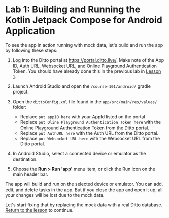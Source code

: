 # Lab 1: Building and Running the Kotlin Jetpack Compose for Android Application

To see the app in action running with mock data, let's build and run the app by following these steps:

1. Log into the Ditto portal at <https://portal.ditto.live/>.  Make note of the App ID, Auth URL, Websocket URL, and Online Playground Authentication Token.  You should have already done this in the previous lab in [Lesson 1](../../lesson_1/README.md).

2. Launch Android Studio and open the `/course-101/android/` gradle project.

3. Open the `dittoConfig.xml` file found in the `app/src/main/res/values/` folder:
	- Replace `put appID here` with your AppId listed on the portal
	- Replace `put Oline Playground Authentication Token here` with the Online Playground Authentication Token from the Ditto portal.
	- Replace `put AuthURL here` with the Auth URL from the Ditto portal.
	- Replace `put Websocket URL here` with the Websocket URL from the Ditto portal.

4. In Android Studio, select a connected device or emulator as the destination.

6. Choose the **Run > Run 'app'** menu item, or click the Run icon on the main header bar.

The app will build and run on the selected device or emulator.  You can add, edit, and delete tasks in the app.  But if you close the app and open it up, all your changes will be lost due to the mock data.  

Let's start fixing that by replacing the mock data with a real Ditto database.  [Return to the lesson](../README.md) to continue.